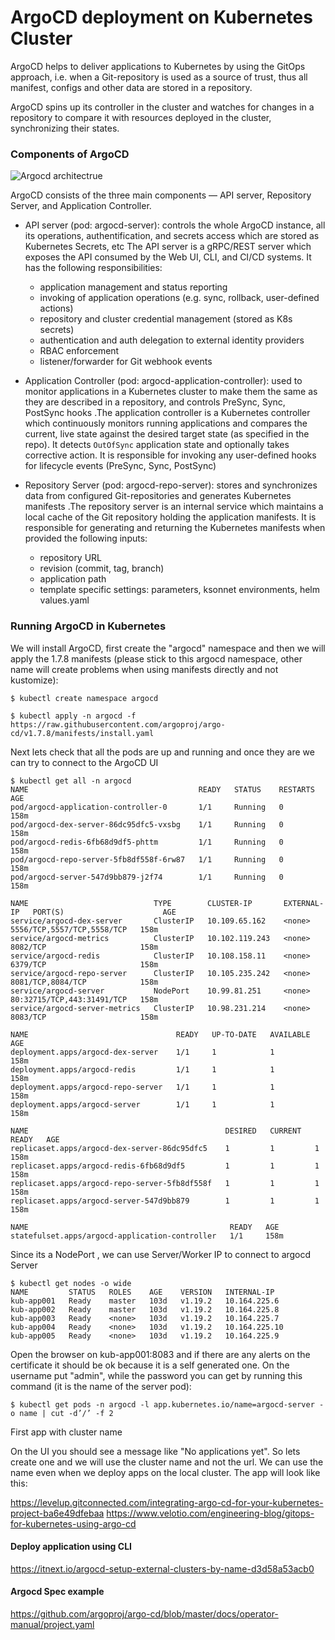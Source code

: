 # ArgoCD deployment on Kubernetes Cluster
ArgoCD helps to deliver applications to Kubernetes by using the GitOps approach, i.e. when a Git-repository is used as a source of trust, thus all manifest, configs and other data are stored in a repository.

ArgoCD spins up its controller in the cluster and watches for changes in a repository to compare it with resources deployed in the cluster, synchronizing their states.

### Components of ArgoCD
![Argocd architectrue](https://miro.medium.com/max/857/1*0cQb00oW-XFvp0lCrxrZvg.png "Argocd Components")

ArgoCD consists of the three main components — API server, Repository Server, and Application Controller.
 - API server (pod: argocd-server): controls the whole ArgoCD instance, all its operations, authentification, and secrets access which are stored as Kubernetes Secrets, etc
The API server is a gRPC/REST server which exposes the API consumed by the Web UI, CLI, and CI/CD systems. It has the following responsibilities:

    * application management and status reporting
    * invoking of application operations (e.g. sync, rollback, user-defined actions)
    * repository and cluster credential management (stored as K8s secrets)
    * authentication and auth delegation to external identity providers
    * RBAC enforcement
    * listener/forwarder for Git webhook events

- Application Controller (pod: argocd-application-controller): used to monitor applications in a Kubernetes cluster to make them the same as they are described in a   repository, and controls PreSync, Sync, PostSync hooks .The application controller is a Kubernetes controller which continuously monitors running applications and compares the current, live state against the desired target state (as specified in the repo). It detects `OutOfSync` application state and optionally takes corrective action. It
is responsible for invoking any user-defined hooks for lifecycle events (PreSync, Sync, PostSync)

- Repository Server (pod: argocd-repo-server): stores and synchronizes data from configured Git-repositories and generates Kubernetes manifests .The repository server is an internal service which maintains a local cache of the Git repository holding the application manifests. It is responsible for generating and returning the Kubernetes
manifests when provided the following inputs:

    * repository URL
    * revision (commit, tag, branch)
    * application path
    * template specific settings: parameters, ksonnet environments, helm values.yaml
    	
### Running ArgoCD in Kubernetes
We will install ArgoCD, first create the "argocd" namespace and then we will apply the 1.7.8 manifests (please stick to this argocd namespace, other name will create problems when using manifests directly and not kustomize):

```
$ kubectl create namespace argocd
```

```
$ kubectl apply -n argocd -f https://raw.githubusercontent.com/argoproj/argo-cd/v1.7.8/manifests/install.yaml
```
Next lets check that all the pods are up and running and once they are we can try to connect to the ArgoCD UI
```
$ kubectl get all -n argocd 
NAME                                      READY   STATUS    RESTARTS   AGE
pod/argocd-application-controller-0       1/1     Running   0          158m
pod/argocd-dex-server-86dc95dfc5-vxsbg    1/1     Running   0          158m
pod/argocd-redis-6fb68d9df5-phttm         1/1     Running   0          158m
pod/argocd-repo-server-5fb8df558f-6rw87   1/1     Running   0          158m
pod/argocd-server-547d9bb879-j2f74        1/1     Running   0          158m

NAME                            TYPE        CLUSTER-IP       EXTERNAL-IP   PORT(S)                      AGE
service/argocd-dex-server       ClusterIP   10.109.65.162    <none>        5556/TCP,5557/TCP,5558/TCP   158m
service/argocd-metrics          ClusterIP   10.102.119.243   <none>        8082/TCP                     158m
service/argocd-redis            ClusterIP   10.108.158.11    <none>        6379/TCP                     158m
service/argocd-repo-server      ClusterIP   10.105.235.242   <none>        8081/TCP,8084/TCP            158m
service/argocd-server           NodePort    10.99.81.251     <none>        80:32715/TCP,443:31491/TCP   158m
service/argocd-server-metrics   ClusterIP   10.98.231.214    <none>        8083/TCP                     158m

NAME                                 READY   UP-TO-DATE   AVAILABLE   AGE
deployment.apps/argocd-dex-server    1/1     1            1           158m
deployment.apps/argocd-redis         1/1     1            1           158m
deployment.apps/argocd-repo-server   1/1     1            1           158m
deployment.apps/argocd-server        1/1     1            1           158m

NAME                                            DESIRED   CURRENT   READY   AGE
replicaset.apps/argocd-dex-server-86dc95dfc5    1         1         1       158m
replicaset.apps/argocd-redis-6fb68d9df5         1         1         1       158m
replicaset.apps/argocd-repo-server-5fb8df558f   1         1         1       158m
replicaset.apps/argocd-server-547d9bb879        1         1         1       158m

NAME                                             READY   AGE
statefulset.apps/argocd-application-controller   1/1     158m
``` 
Since its a NodePort , we can use Server/Worker IP to connect to argocd Server

```
$ kubectl get nodes -o wide
NAME         STATUS   ROLES    AGE    VERSION   INTERNAL-IP  
kub-app001   Ready    master   103d   v1.19.2   10.164.225.6
kub-app002   Ready    master   103d   v1.19.2   10.164.225.8    
kub-app003   Ready    <none>   103d   v1.19.2   10.164.225.7    
kub-app004   Ready    <none>   103d   v1.19.2   10.164.225.10
kub-app005   Ready    <none>   103d   v1.19.2   10.164.225.9
```
Open the browser on kub-app001:8083 and if there are any alerts on the certificate it should be ok because it is a self generated one. On the username put "admin", while the password you can get by running this command (it is the name of the server pod):

```
$ kubectl get pods -n argocd -l app.kubernetes.io/name=argocd-server -o name | cut -d’/’ -f 2
```
First app with cluster name

On the UI you should see a message like "No applications yet". So lets create one and we will use the cluster name and not the url. We can use the name even when we deploy apps on the local cluster. The app will look like this:

https://levelup.gitconnected.com/integrating-argo-cd-for-your-kubernetes-project-ba6e49dfebaa
https://www.velotio.com/engineering-blog/gitops-for-kubernetes-using-argo-cd

#### Deploy application using CLI
https://itnext.io/argocd-setup-external-clusters-by-name-d3d58a53acb0

#### Argocd Spec example 
https://github.com/argoproj/argo-cd/blob/master/docs/operator-manual/project.yaml
